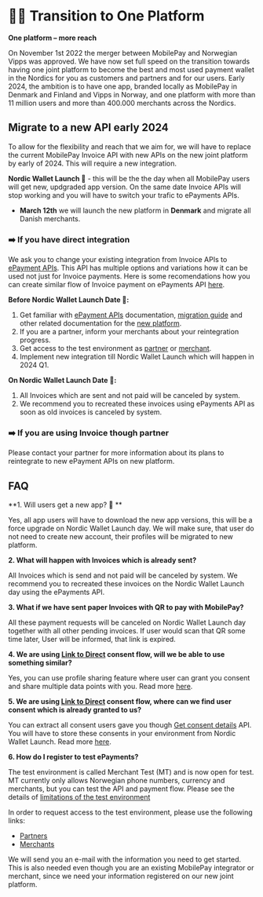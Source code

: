 # 💙🧡 Transition to One Platform

**One platform – more reach**

On November 1st 2022 the merger between MobilePay and Norwegian Vipps was approved. We have now set full speed on the transition towards having one joint platform to become the best and most used payment wallet in the Nordics for you as customers and partners and for our users. 
Early 2024, the ambition is to have one app, branded locally as MobilePay in Denmark and Finland and Vipps in Norway, and one platform with more than 11 million users and more than 400.000 merchants across the Nordics.  

## Migrate to a new API early 2024

To allow for the flexibility and reach that we aim for, we will have to replace the current MobilePay Invoice API with new APIs on the new joint platform by early of 2024. This will require a new integration. 

**Nordic Wallet Launch 🚀** - this will be the the day when all MobilePay users will get new, updgraded app version. On the same date Invoice APIs will stop working and you will have to switch your trafic to ePayments APIs. 
- **March 12th** we will launch the new platform in **Denmark** and migrate all Danish merchants.

### ➡️ If you have direct integration

We ask you to change your existing integration from Invoice APIs to [ePayment APIs](https://developer.vippsmobilepay.com/docs/APIs/epayment-api/). This API has multiple options and variations how it can be used not just for Invoice payments. Here is some recomendations how you can create similar flow of Invoice payment on ePayments API [here](https://developer.vippsmobilepay.com/docs/solutions/invoice-through-epayments/).

**Before Nordic Wallet Launch Date 🚀:**
1. Get familiar with [ePayment APIs](https://developer.vippsmobilepay.com/docs/APIs/epayment-api/)  documentation, [migration guide](https://developer.vippsmobilepay.com/docs/mp-migration-guide/invoice/) and other related documentation for the [new platform](https://developer.vippsmobilepay.com/). 
2. If you are a partner, inform your merchants about your reintegration progress.
3. Get access to the test environment as [partner](https://www.vippsmobilepay.com/partner/become-a-partner) or [merchant](https://vippsmobilepay.com/merchant-test-account-sign-up).
4. Implement new integration till Nordic Wallet Launch which will happen in 2024 Q1.

**On Nordic Wallet Launch Date 🚀:**
1. All Invoices which are sent and not paid will be canceled by system.
2. We recommend you to recreated these invoices using ePayments API as soon as old invoices is canceled by system. 

### ➡️ If you are using Invoice though partner

Please contact your partner for more information about its plans to reintegrate to new ePayment APIs on new platform.
 

## FAQ
**1. Will users get a new app? 📱 **

Yes, all app users will have to download the new app versions, this will be a force upgrade on Nordic Wallet Launch day. We will make sure, that user do not need to create new account, their profiles will be migrated to new platform. 

**2. What will happen with Invoices which is already sent?**

All Invoices which is send and not paid will be canceled by system. We recommend you to recreated these invoices on the Nordic Wallet Launch day using the ePayments API. 

**3. What if we have sent paper Invoices with QR to pay with MobilePay?**

All these payment requests will be canceled on Nordic Wallet Launch day together with all other pending invoices. If user would scan that QR some time later, User will be informed, that link is expired. 

**4. We are using [Link to Direct](https://developer.mobilepay.dk/docs/invoice/api-endpoint-reference#user-consent-for-invoicedirect) consent flow, will we be able to use something similar?**

Yes, you can use profile sharing feature where user can grant you consent and share multiple data points with you. Read more [here](https://developer.vippsmobilepay.com/docs/APIs/userinfo-api/).

**5. We are using [Link to Direct](https://developer.mobilepay.dk/docs/invoice/api-endpoint-reference#user-consent-for-invoicedirect) consent flow, where can we find user consent which is already granted to us?**

You can extract all consent users gave you though [Get consent details](https://developer.mobilepay.dk/docs/invoice/api-endpoint-reference#get-consent-details) API. You will have to store these consents in your environment from Nordic Wallet Launch. Read more [here](https://developer.vippsmobilepay.com/docs/APIs/userinfo-api/). 

**6. How do I register to test ePayments?**

The test environment is called Merchant Test (MT) and is now open for test. MT currently only allows Norwegian phone numbers, currency and merchants, but you can test the API and payment flow. Please see the details of [limitations of the test environment](https://developer.vippsmobilepay.com/docs/test-environment/)

In order to request access to the test environment, please use the following links:

- [Partners](https://www.vippsmobilepay.com/partner/become-a-partner)
- [Merchants](https://vippsmobilepay.com/merchant-test-account-sign-up)

We will send you an e-mail with the information you need to get started. This is also needed even though you are an existing MobilePay integrator or merchant, since we need your information registered on our new joint platform.
